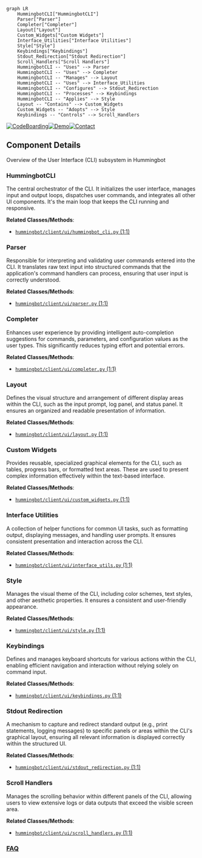 ```mermaid
graph LR
    HummingbotCLI["HummingbotCLI"]
    Parser["Parser"]
    Completer["Completer"]
    Layout["Layout"]
    Custom_Widgets["Custom Widgets"]
    Interface_Utilities["Interface Utilities"]
    Style["Style"]
    Keybindings["Keybindings"]
    Stdout_Redirection["Stdout Redirection"]
    Scroll_Handlers["Scroll Handlers"]
    HummingbotCLI -- "Uses" --> Parser
    HummingbotCLI -- "Uses" --> Completer
    HummingbotCLI -- "Manages" --> Layout
    HummingbotCLI -- "Uses" --> Interface_Utilities
    HummingbotCLI -- "Configures" --> Stdout_Redirection
    HummingbotCLI -- "Processes" --> Keybindings
    HummingbotCLI -- "Applies" --> Style
    Layout -- "Contains" --> Custom_Widgets
    Custom_Widgets -- "Adopts" --> Style
    Keybindings -- "Controls" --> Scroll_Handlers
```
[![CodeBoarding](https://img.shields.io/badge/Generated%20by-CodeBoarding-9cf?style=flat-square)](https://github.com/CodeBoarding/GeneratedOnBoardings)[![Demo](https://img.shields.io/badge/Try%20our-Demo-blue?style=flat-square)](https://www.codeboarding.org/demo)[![Contact](https://img.shields.io/badge/Contact%20us%20-%20contact@codeboarding.org-lightgrey?style=flat-square)](mailto:contact@codeboarding.org)

## Component Details

Overview of the User Interface (CLI) subsystem in Hummingbot

### HummingbotCLI
The central orchestrator of the CLI. It initializes the user interface, manages input and output loops, dispatches user commands, and integrates all other UI components. It's the main loop that keeps the CLI running and responsive.


**Related Classes/Methods**:

- <a href="https://github.com/hummingbot/hummingbot/blob/master/hummingbot/client/ui/hummingbot_cli.py#L1-L1" target="_blank" rel="noopener noreferrer">`hummingbot/client/ui/hummingbot_cli.py` (1:1)</a>


### Parser
Responsible for interpreting and validating user commands entered into the CLI. It translates raw text input into structured commands that the application's command handlers can process, ensuring that user input is correctly understood.


**Related Classes/Methods**:

- <a href="https://github.com/hummingbot/hummingbot/blob/master/hummingbot/client/ui/parser.py#L1-L1" target="_blank" rel="noopener noreferrer">`hummingbot/client/ui/parser.py` (1:1)</a>


### Completer
Enhances user experience by providing intelligent auto-completion suggestions for commands, parameters, and configuration values as the user types. This significantly reduces typing effort and potential errors.


**Related Classes/Methods**:

- <a href="https://github.com/hummingbot/hummingbot/blob/master/hummingbot/client/ui/completer.py#L1-L1" target="_blank" rel="noopener noreferrer">`hummingbot/client/ui/completer.py` (1:1)</a>


### Layout
Defines the visual structure and arrangement of different display areas within the CLI, such as the input prompt, log panel, and status panel. It ensures an organized and readable presentation of information.


**Related Classes/Methods**:

- <a href="https://github.com/hummingbot/hummingbot/blob/master/hummingbot/client/ui/layout.py#L1-L1" target="_blank" rel="noopener noreferrer">`hummingbot/client/ui/layout.py` (1:1)</a>


### Custom Widgets
Provides reusable, specialized graphical elements for the CLI, such as tables, progress bars, or formatted text areas. These are used to present complex information effectively within the text-based interface.


**Related Classes/Methods**:

- <a href="https://github.com/hummingbot/hummingbot/blob/master/hummingbot/client/ui/custom_widgets.py#L1-L1" target="_blank" rel="noopener noreferrer">`hummingbot/client/ui/custom_widgets.py` (1:1)</a>


### Interface Utilities
A collection of helper functions for common UI tasks, such as formatting output, displaying messages, and handling user prompts. It ensures consistent presentation and interaction across the CLI.


**Related Classes/Methods**:

- <a href="https://github.com/hummingbot/hummingbot/blob/master/hummingbot/client/ui/interface_utils.py#L1-L1" target="_blank" rel="noopener noreferrer">`hummingbot/client/ui/interface_utils.py` (1:1)</a>


### Style
Manages the visual theme of the CLI, including color schemes, text styles, and other aesthetic properties. It ensures a consistent and user-friendly appearance.


**Related Classes/Methods**:

- <a href="https://github.com/hummingbot/hummingbot/blob/master/hummingbot/client/ui/style.py#L1-L1" target="_blank" rel="noopener noreferrer">`hummingbot/client/ui/style.py` (1:1)</a>


### Keybindings
Defines and manages keyboard shortcuts for various actions within the CLI, enabling efficient navigation and interaction without relying solely on command input.


**Related Classes/Methods**:

- <a href="https://github.com/hummingbot/hummingbot/blob/master/hummingbot/client/ui/keybindings.py#L1-L1" target="_blank" rel="noopener noreferrer">`hummingbot/client/ui/keybindings.py` (1:1)</a>


### Stdout Redirection
A mechanism to capture and redirect standard output (e.g., print statements, logging messages) to specific panels or areas within the CLI's graphical layout, ensuring all relevant information is displayed correctly within the structured UI.


**Related Classes/Methods**:

- <a href="https://github.com/hummingbot/hummingbot/blob/master/hummingbot/client/ui/stdout_redirection.py#L1-L1" target="_blank" rel="noopener noreferrer">`hummingbot/client/ui/stdout_redirection.py` (1:1)</a>


### Scroll Handlers
Manages the scrolling behavior within different panels of the CLI, allowing users to view extensive logs or data outputs that exceed the visible screen area.


**Related Classes/Methods**:

- <a href="https://github.com/hummingbot/hummingbot/blob/master/hummingbot/client/ui/scroll_handlers.py#L1-L1" target="_blank" rel="noopener noreferrer">`hummingbot/client/ui/scroll_handlers.py` (1:1)</a>




### [FAQ](https://github.com/CodeBoarding/GeneratedOnBoardings/tree/main?tab=readme-ov-file#faq)